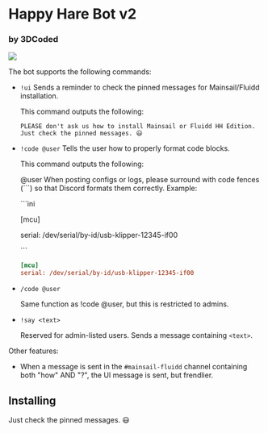 # Happy Hare Bot v2
### by 3DCoded

![](https://github.com/moggieuk/Happy-Hare/wiki/resources/happy_hare_logo.jpg)

The bot supports the following commands:
- `!ui`
    Sends a reminder to check the pinned messages for Mainsail/Fluidd installation.

    This command outputs the following:

    ```
    PLEASE don't ask us how to install Mainsail or Fluidd HH Edition. Just check the pinned messages. 😃
    ```

- `!code @user`
    Tells the user how to properly format code blocks.

    This command outputs the following:

    @user When posting configs or logs, please surround with code fences (\`\`\`) so that Discord formats them correctly. Example:

    \`\`\`ini

    [mcu]

    serial: /dev/serial/by-id/usb-klipper-12345-if00

    \`\`\`

    ```ini            
    [mcu]
    serial: /dev/serial/by-id/usb-klipper-12345-if00
    ```
- `/code @user`

    Same function as !code @user, but this is restricted to admins.
- `!say <text>`

    Reserved for admin-listed users. Sends a message containing `<text>`.

Other features:

- When a message is sent in the `#mainsail-fluidd` channel containing both "how" AND "?", the UI message is sent, but frendlier.

## Installing

Just check the pinned messages. 😃